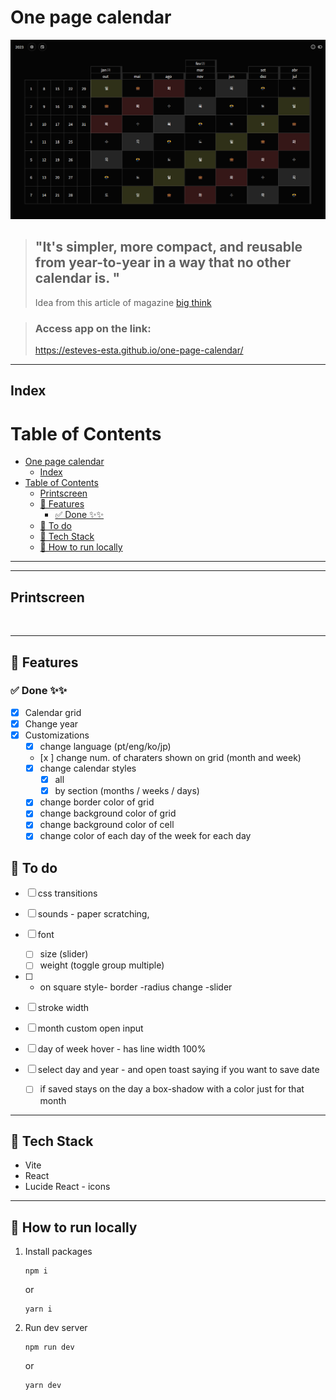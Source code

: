 # One page calendar
![Header image ](/header-readme.png "Header")

>## "It's simpler, more compact, and reusable from year-to-year in a way that no other calendar is. "
> Idea from this article of magazine [big think](https://bigthink.com/starts-with-a-bang/one-page-calendar/)


> ### Access app on the link:
> https://esteves-esta.github.io/one-page-calendar/

---
## Index

# Table of Contents
- [One page calendar](#one-page-calendar)
  - [Index](#index)
- [Table of Contents](#table-of-contents)
  - [Printscreen](#printscreen)
  - [📖 Features](#-features)
    - [✅ Done ✨✨](#-done-)
  - [🔨 To do](#-to-do)
  - [🧰 Tech Stack](#-tech-stack)
  - [🚀 How to run locally](#-how-to-run-locally)

---
---

## Printscreen
<img alt="" src="" width="550" />

---
## 📖 Features
### ✅ Done ✨✨
- [x] Calendar grid
- [x] Change year
- [x] Customizations
  - [x] change language (pt/eng/ko/jp)
  - [x ] change num. of charaters shown on grid (month and week)
  - [x] change calendar styles
    - [x] all
    - [x] by section (months / weeks / days)
  - [x] change border color of grid
  - [x] change background color of grid
  - [x] change background color of cell
  - [x] change color of each day of the week for each day

## 🔨 To do
- [ ] css transitions
- [ ] sounds - paper scratching, 

- [ ] font 
  - [ ] size (slider)
  - [ ] weight (toggle group multiple)
- [ ] - on square style- border -radius change -slider
- [ ] stroke width
- [ ] month custom open input
- [ ] day of week hover - has line width 100%
- [ ] select day and year - and open toast saying if you want to save date
   - [ ] if saved stays on the day a box-shadow with a color just for that month


---

## 🧰 Tech Stack

- Vite
- React
- Lucide React - icons

---

## 🚀 How to run locally

1. Install packages

      ```
      npm i 
      ```
      
      or

      ```
      yarn i
      ```

2. Run dev server

      ```
      npm run dev 
      ```
      
      or

      ```
      yarn dev
      ```





